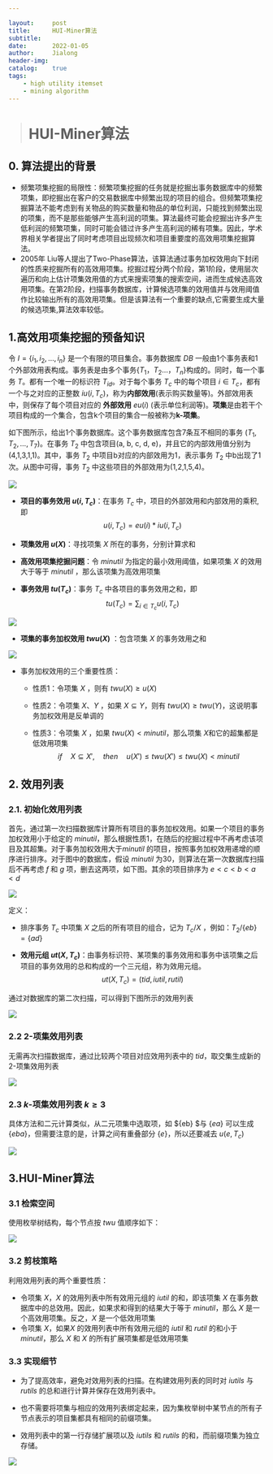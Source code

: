 ```yaml
---

layout:     post
title:      HUI-Miner算法
subtitle:   
date:       2022-01-05
author:     Jialong
header-img: 
catalog: 	true
tags:
    - high utility itemset
    - mining algorithm
---
```


> # HUI-Miner算法



## 0. 算法提出的背景

- 频繁项集挖掘的局限性：频繁项集挖掘的任务就是挖掘出事务数据库中的频繁项集，即挖掘出在客户的交易数据库中频繁出现的项目的组合。但频繁项集挖掘算法不能考虑到有关物品的购买数量和物品的单位利润，只能找到频繁出现的项集，而不是那些能够产生高利润的项集。算法最终可能会挖掘出许多产生低利润的频繁项集，同时可能会错过许多产生高利润的稀有项集。因此，学术界相关学者提出了同时考虑项目出现频次和项目重要度的高效用项集挖掘算法。
- 2005年 Liu等人提出了Two-Phase算法，该算法通过事务加权效用向下封闭的性质来挖掘所有的高效用项集。挖掘过程分两个阶段，第1阶段，使用层次遍历和向上估计项集效用值的方式来搜索项集的搜索空间，进而生成候选高效用项集。在第2阶段，扫描事务数据库，计算候选项集的效用值并与效用阈值作比较输出所有的高效用项集。但是该算法有一个重要的缺点,它需要生成大量的候选项集,算法效率较低。



## 1.高效用项集挖掘的预备知识

令 $I =\{i_1,i_2,…,i_n\}$ 是一个有限的项目集合。事务数据库 $DB$ 一般由1个事务表和1个外部效用表构成。事务表是由多个事务$\{T_1，T_2…，T_n\}$构成的。同时，每一个事务 $T$。都有一个唯一的标识符 $T_{id}$。对于每个事务 $T_c$ 中的每个项目 $i\in T_c$，都有一个与之对应的正整数 $iu(i,T_c)$，称为**内部效用**(表示购买数量等)。外部效用表中，则保存了每个项目对应的 **外部效用**  $eu(i)$ (表示单位利润等)。**项集**是由若干个项目构成的一个集合，包含k个项目的集合一般被称为**k-项集**。

如下图所示，给出1个事务数据库。这个事务数据库包含7条互不相同的事务 $(T_1,T_2,...,T_7)$。在事务 $T_2$ 中包含项目(a, b, c, d, e)，并且它的内部效用值分别为(4,1,3,1,1)。其中，事务 $T_2$ 中项目b对应的内部效用为1，表示事务 $T_2$ 中b出现了1次。从图中可得，事务 $T_2$ 中这些项目的外部效用为(1,2,1,5,4)。

![](https://raw.githubusercontent.com/Jialong-c/images/master/Blog/HUI-Miner算法/database.png)

- **项目的事务效用 $u(i,T_c)$**：在事务 $T_c$ 中，项目的外部效用和内部效用的乘积,即
  $$
  u(i,T_c)=eu(i)*iu(i,T_c)
  $$

- **项集效用 $u(X)$**：寻找项集 $X$ 所在的事务，分别计算求和

- **高效用项集挖掘问题**：令 $minutil$ 为指定的最小效用阈值，如果项集 $X$ 的效用大于等于 $minutil$ ，那么该项集为高效用项集

- **事务效用 $tu(T_c)$**：事务 $T_c$ 中各项目的事务效用之和，即
  $$
  tu(T_c)=\sum_{i\in T_c}u(i,T_c)
  $$

![](https://raw.githubusercontent.com/Jialong-c/images/master/Blog/HUI-Miner算法/tu.png)

- **项集的事务加权效用 $twu(X)$** ：包含项集 $X$ 的事务效用之和

![](https://raw.githubusercontent.com/Jialong-c/images/master/Blog/HUI-Miner算法/twu.png)

- 事务加权效用的三个重要性质：
  - 性质1：令项集 $X$ ，则有 $twu(X)\ge u(X)$ 
  
  - 性质2：令项集 $X、 Y$ ，如果 $X\subseteq Y$，则有 $twu(X)\ge twu(Y)$，这说明事务加权效用是反单调的
  
  - 性质3：令项集 $X$​ ，如果 $twu(X)<minutil$​ ，那么项集 $X$​ 和它的超集都是低效用项集
    $$
    if\quad X\subseteq X',\quad then\quad u(X')\leq twu(X')\leq twu(X)<minutil
    $$



## 2. 效用列表

### 2.1. 初始化效用列表

首先，通过第一次扫描数据库计算所有项目的事务加权效用。如果一个项目的事务加权效用小于给定的 $minutil$，那么根据性质1，在随后的挖掘过程中不再考虑该项目及其超集。对于事务加权效用大于$minutil$ 的项目，按照事务加权效用递增的顺序进行排序。对于图中的数据库，假设 $minutil$ 为30，则算法在第一次数据库扫描后不再考虑 $f$ 和 $g$ 项，删去这两项，如下图。其余的项目排序为 $e<c<b<a<d$ 

![](https://raw.githubusercontent.com/Jialong-c/images/master/Blog/HUI-Miner算法/database2.png)

定义：

- 排序事务 $T_c$ 中项集 $X$ 之后的所有项目的组合，记为 $T_c/X$ ，例如：$T_2 / \{eb\}=\{ad\}$

- **效用元组 $ut(X,T_c)$​**：由事务标识符、某项集的事务效用和事务中该项集之后项目的事务效用的总和构成的一个三元组，称为效用元组。
  $$
  ut(X,T_c)=(tid,iutil,rutil)
  $$

通过对数据库的第二次扫描，可以得到下图所示的效用列表

![](https://raw.githubusercontent.com/Jialong-c/images/master/Blog/HUI-Miner算法/效用列表.png)

### 2.2 2-项集效用列表

无需再次扫描数据库，通过比较两个项目对应效用列表中的 $tid$，取交集生成新的2-项集效用列表

![](https://raw.githubusercontent.com/Jialong-c/images/master/Blog/HUI-Miner算法/2项集效用列表.png)

### 2.3 $k$-项集效用列表 $k\ge 3$

具体方法和二元计算类似，从二元项集中选取项，如 $\{eb\} $与 $\{ea\}$ 可以生成 $\{eba\}$，但需要注意的是，计算之间有重叠部分 $\{e\}$，所以还要减去 $u(e, T_c)$

![](https://raw.githubusercontent.com/Jialong-c/images/master/Blog/HUI-Miner算法/3项集效用列表.png)



## 3.HUI-Miner算法

### 3.1 检索空间

使用枚举树结构，每个节点按 $twu$ 值顺序如下：

![](https://raw.githubusercontent.com/Jialong-c/images/master/Blog/HUI-Miner算法/枚举树.png)

### 3.2 剪枝策略

利用效用列表的两个重要性质：

- 令项集 $X$，$X$ 的效用列表中所有效用元组的 $iutil$ 的和，即该项集 $X$ 在事务数据库中的总效用。因此，如果求和得到的结果大于等于 $minutil$，那么 $X$ 是一个高效用项集。反之，$X$ 是一个低效用项集
- 令项集 $X$，如果$X$ 的效用列表中所有效用元组的 $iutil$ 和 $rutil$ 的和小于 $minutil$，那么 $X$ 和 $X$ 的所有扩展项集都是低效用项集

### 3.3 实现细节

- 为了提高效率，避免对效用列表的扫描。在构建效用列表的同时对 $iutils$ 与 $rutils$ 的总和进行计算并保存在效用列表中。

- 也不需要将项集与相应的效用列表绑定起来，因为集枚举树中某节点的所有子节点表示的项目集都具有相同的前缀项集。

- 效用列表中的第一行存储扩展项以及 $iutils$ 和 $rutils$ 的和，而前缀项集为独立存储。

![](https://raw.githubusercontent.com/Jialong-c/images/master/Blog/HUI-Miner算法/效用列表实现.png)
